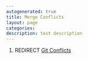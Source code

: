 ```yaml
---
autogenerated: true
title: Merge Conflicts
layout: page
categories: 
description: test description
---
```


1.  REDIRECT [Git Conflicts](Git_Conflicts)
